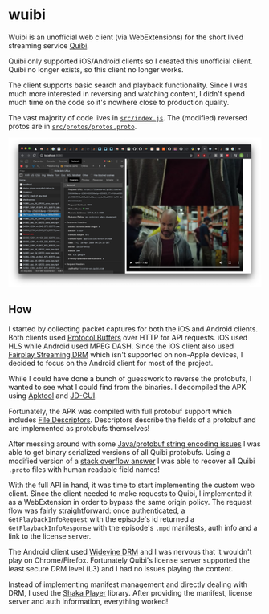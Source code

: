 # wuibi
Wuibi is an unofficial web client (via WebExtensions) for the short lived streaming service [Quibi](https://quibi.com/).

Quibi only supported iOS/Android clients so I created this unofficial client. Quibi no longer exists, so this client no longer works.

The client supports basic search and playback functionality. Since I was much more interested in reversing and watching content, I didn't spend much time on the code so it's nowhere close to production quality.

The vast majority of code lives in [`src/index.js`](src/index.js). The (modified) reversed protos are in [`src/protos/protos.proto`](src/protos/protos.proto).

![Wuibi WIP Screenshot](wuibi-screenshot.png)

## How

I started by collecting packet captures for both the iOS and Android clients. Both clients used [Protocol Buffers](https://developers.google.com/protocol-buffers) over HTTP for API requests. iOS used HLS while Android used MPEG DASH. Since the iOS client also used [Fairplay Streaming DRM](https://developer.apple.com/streaming/fps/) which isn't supported on non-Apple devices, I decided to focus on the Android client for most of the project.

While I could have done a bunch of guesswork to reverse the protobufs, I wanted to see what I could find from the binaries. I decompiled the APK  using [Apktool](https://ibotpeaches.github.io/Apktool/) and [JD-GUI](http://java-decompiler.github.io/). 

Fortunately, the APK was compiled with full protobuf support which includes [File Descriptors](https://developers.google.com/protocol-buffers/docs/reference/java/com/google/protobuf/Descriptors). Descriptors describe the fields of a protobuf and are implemented as protobufs themselves!

After messing around with some [Java/protobuf string encoding issues](https://github.com/protocolbuffers/protobuf/blob/9637a3b57cacda57187ef48b08d4bc8f83349faf/java/core/src/main/java/com/google/protobuf/Descriptors.java#L317-L335) I was able to get binary serialized versions of all Quibi protobufs. Using a modified version of a [stack overflow answer](https://stackoverflow.com/a/19438512) I was able to recover all Quibi `.proto` files with human readable field names!

With the full API in hand, it was time to start implementing the custom web client. Since the client needed to make requests to Quibi, I implemented it as a WebExtension in order to bypass the same origin policy. The request flow was fairly straightforward: once authenticated, a `GetPlaybackInfoRequest` with the episode's id returned a `GetPlaybackInfoResponse` with the episode's `.mpd` manifests, auth info and a link to the license server.

The Android client used [Widevine DRM](https://en.wikipedia.org/wiki/Widevine) and I was nervous that it wouldn't play on Chrome/Firefox. Fortunately Quibi's license server supported the least secure DRM level (L3) and I had no issues playing the content.

Instead of implementing manifest management and directly dealing with DRM, I used the [Shaka Player](https://github.com/google/shaka-player) library. After providing the manifest, license server and auth information, everything worked!